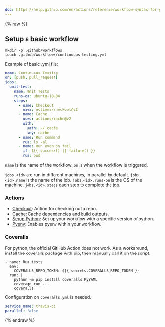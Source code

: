 ```yaml
---
doc: https://help.github.com/en/actions/reference/workflow-syntax-for-github-actions
---
```


{% raw %}

## Setup a basic workflow

```shell
mkdir -p .github/workflows
touch .github/workflows/continuous-testing.yml
```

Example of basic .yml file:

```yml
name: Continuous Testing
on: [push, pull_request]
jobs:
  unit-test:
    name: Unit Tests
    runs-on: ubuntu-18.04
    steps:
      - name: Checkout
        uses: actions/checkout@v2
      - name: Cache
        uses: actions/cache@v2
        with:
          path: ~/.cache
          key: cache
      - name: Run command
        run: ls -al
      - name: Run even on fail
        if: ${{ success() || failure() }}
        run: pwd
```

`name` is the name of the workflow.
`on` is when the workflow is triggered.

`jobs.<id>` are run in different machines, in parallel by default.
`jobs.<id>.name` is the name of the job.
`jobs.<id>.runs-on` is the OS of the machine.
`jobs.<id>.steps` each step to complete the job.

### Actions

- [Checkout](https://github.com/actions/checkout): Action for checking out a repo.
- [Cache](https://github.com/actions/cache): Cache dependencies and build outputs.
- [Setup Python](https://github.com/actions/setup-python): Set up your workflow with a specific version of python.
- [Pyenv](https://github.com/gabrielfalcao/pyenv-action): Enables pyenv within your workflow.

### Coveralls

For python, the official GitHub Action does not work.
As a workaround, install the coveralls package with pip,
then manually call it on the script.

```shell
- name: Run tests
  env:
    COVERALLS_REPO_TOKEN: ${{ secrets.COVERALLS_REPO_TOKEN }}
  run: |
    python -m pip install coveralls PyYAML
    coverage run ...
    coveralls
```

Configuration on `coveralls.yml` is needed.

```yaml
service_name: travis-ci
parallel: false
```

{% endraw %}
